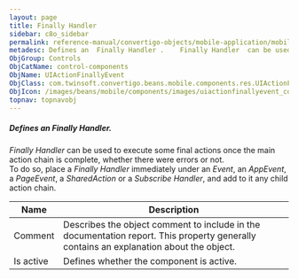 ```yaml
---
layout: page
title: Finally Handler
sidebar: c8o_sidebar
permalink: reference-manual/convertigo-objects/mobile-application/mobile-components/control-components/finally-handler/
metadesc: Defines an  Finally Handler .    Finally Handler  can be used to execute some final actions once the main action chain is complete, whether there were
ObjGroup: Controls
ObjCatName: control-components
ObjName: UIActionFinallyEvent
ObjClass: com.twinsoft.convertigo.beans.mobile.components.res.UIActionFinallyEvent
ObjIcon: /images/beans/mobile/components/images/uiactionfinallyevent_color_32x32.png
topnav: topnavobj
---
```

##### Defines an <i>Finally Handler</i>. <br/>

 <i>Finally Handler</i> can be used to execute some final actions once the main action chain is complete, whether there were errors or not.<br/>
To do so, place a <i>Finally Handler</i> immediately under an <i>Event</i>, an <i>AppEvent</i>, a <i>PageEvent</i>, a <i>SharedAction</i> or a <i>Subscribe Handler</i>, and add to it any child action chain.

Name | Description 
--- | ---
Comment | Describes the object comment to include in the documentation report.  This property generally contains an explanation about the object. 
Is active | Defines whether the component is active. 

